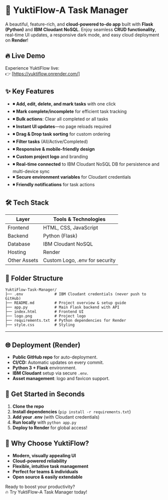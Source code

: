 # 🌈 YuktiFlow-A Task Manager  
A beautiful, feature-rich, and **cloud-powered to-do app** built with **Flask (Python)** and **IBM Cloudant NoSQL**. Enjoy seamless **CRUD functionality**, real-time UI updates, a responsive dark mode, and easy cloud deployment on **Render**!

## 🔥 Live Demo  
Experience YuktiFlow live:  
👉 [https://yuktiflow.onrender.com/]

## ✨ Key Features

- ◾ **Add, edit, delete, and mark tasks** with one click
- ◾ **Mark complete/incomplete** for efficient task tracking
- ◾ **Bulk actions**: Clear all completed or all tasks
- ◾ **Instant UI updates**—no page reloads required
- ◾ **Drag & Drop task sorting** for custom ordering
- ◾ **Filter tasks** (All/Active/Completed)
- ◾ **Responsive & mobile-friendly design**
- ◾ **Custom project logo** and branding
- ◾ **Real-time connected** to IBM Cloudant NoSQL DB for persistence and multi-device sync
- ◾ **Secure environment variables** for Cloudant credentials
- ◾ **Friendly notifications** for task actions

## 🛠️ Tech Stack

| Layer         | Tools & Technologies                |
|---------------|------------------------------------|
| Frontend      | HTML, CSS, JavaScript              |
| Backend       | Python (Flask)                     |
| Database      | IBM Cloudant NoSQL                 |
| Hosting       | Render                             |
| Other Assets  | Custom Logo, .env for security     |

## 📂 Folder Structure

```
YuktiFlow-Task-Manager/
├── .env              # IBM Cloudant credentials (never push to GitHub)
├── README.md         # Project overview & setup guide
├── app.py            # Main Flask backend with API
├── index.html        # Frontend UI
├── logo.png          # Project logo
├── requirements.txt  # Python dependencies for Render
├── style.css         # Styling 
```

---
## 🌐 Deployment (Render)

- **Public GitHub repo** for auto-deployment.
- **CI/CD:** Automatic updates on every commit.
- **Python 3 + Flask** environment.
- **IBM Cloudant** setup via secure `.env`.
- **Asset management**: logo and favicon support.

## 🚀 Get Started in Seconds

1. **Clone the repo**
2. **Install dependencies** (`pip install -r requirements.txt`)
3. **Add your .env** (with Cloudant credentials)
4. **Run locally** with `python app.py`
5. **Deploy to Render** for global access!

## 🎩 Why Choose YuktiFlow?

- **Modern, visually appealing UI**
- **Cloud-powered reliability**
- **Flexible, intuitive task management**
- **Perfect for teams & individuals**
- **Open source & easily extendable**

Ready to boost your productivity?  
🔥 Try YuktiFlow-A Task Manager today!
